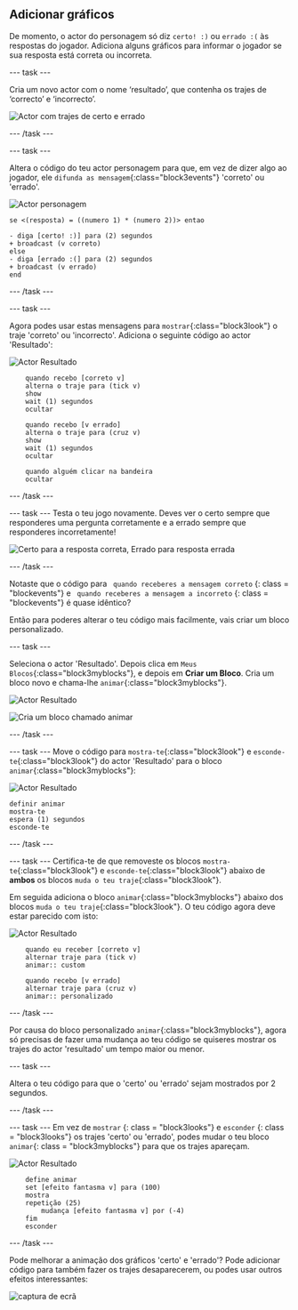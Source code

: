 ## Adicionar gráficos

De momento, o actor do personagem só diz `certo! :)` ou `errado :(` às respostas do jogador. Adiciona alguns gráficos para informar o jogador se sua resposta está correta ou incorreta.

\--- task \---

Cria um novo actor com o nome ‘resultado’, que contenha os trajes de ‘correcto’ e ‘incorrecto’.

![Actor com trajes de certo e errado](images/brain-result.png)

\--- /task \---

\--- task \---

Altera o código do teu actor personagem para que, em vez de dizer algo ao jogador, ele `difunda as mensagem`{:class="block3events"} 'correto' ou 'errado'.

![Actor personagem](images/giga-sprite.png)

```blocks3
se <(resposta) = ((numero 1) * (numero 2))> entao

- diga [certo! :)] para (2) segundos
+ broadcast (v correto)
else
- diga [errado :(] para (2) segundos
+ broadcast (v errado)
end
```

\--- /task \---

\--- task \---

Agora podes usar estas mensagens para `mostrar`{:class="block3look"} o traje 'correto' ou 'incorrecto'. Adiciona o seguinte código ao actor 'Resultado':

![Actor Resultado](images/result-sprite.png)

```blocks3
    quando recebo [correto v]
    alterna o traje para (tick v)
    show
    wait (1) segundos
    ocultar

    quando recebo [v errado]
    alterna o traje para (cruz v)
    show
    wait (1) segundos
    ocultar

    quando alguém clicar na bandeira 
    ocultar
```

\--- /task \---

\--- task \--- Testa o teu jogo novamente. Deves ver o certo sempre que responderes uma pergunta corretamente e a errado sempre que responderes incorretamente!

![Certo para a resposta correta, Errado para resposta errada](images/brain-test-answer.png)

\--- /task \---

Notaste que o código para ` quando receberes a mensagem correto` {: class = "blockevents"} e ` quando receberes a mensagem a incorreto` {: class = "blockevents"} é quase idêntico?

Então para poderes alterar o teu código mais facilmente, vais criar um bloco personalizado.

\--- task \---

Seleciona o actor 'Resultado'. Depois clica em `Meus Blocos`{:class="block3myblocks"}, e depois em **Criar um Bloco**. Cria um bloco novo e chama-lhe `animar`{:class="block3myblocks"}.

![Actor Resultado](images/result-sprite.png)

![Cria um bloco chamado animar](images/brain-animate-function.png)

\--- /task \---

\--- task \--- Move o código para `mostra-te`{:class="block3look"} e `esconde-te`{:class="block3look"} do actor 'Resultado' para o bloco `animar`{:class="block3myblocks"}:

![Actor Resultado](images/result-sprite.png)

```blocks3
definir animar
mostra-te
espera (1) segundos
esconde-te
```

\--- /task \---

\--- task \--- Certifica-te de que removeste os blocos `mostra-te`{:class="block3look"} e `esconde-te`{:class="block3look"} abaixo de **ambos** os blocos `muda o teu traje`{:class="block3look"}.

Em seguida adiciona o bloco `animar`{:class="block3myblocks"} abaixo dos blocos `muda o teu traje`{:class="block3look"}. O teu código agora deve estar parecido com isto:

![Actor Resultado](images/result-sprite.png)

```blocks3
    quando eu receber [correto v]
    alternar traje para (tick v)
    animar:: custom

    quando recebo [v errado]
    alternar traje para (cruz v)
    animar:: personalizado
```

\--- /task \---

Por causa do bloco personalizado `animar`{:class="block3myblocks"}, agora só precisas de fazer uma mudança ao teu código se quiseres mostrar os trajes do actor 'resultado' um tempo maior ou menor.

\--- task \---

Altera o teu código para que o 'certo' ou 'errado' sejam mostrados por 2 segundos.

\--- /task \---

\--- task \--- Em vez de ` mostrar ` {: class = "block3looks"} e ` esconder ` {: class = "block3looks"} os trajes 'certo' ou 'errado', podes mudar o teu bloco ` animar `{: class = "block3myblocks"} para que os trajes apareçam.

![Actor Resultado](images/result-sprite.png)

```blocks3
    define animar
    set [efeito fantasma v] para (100)
    mostra
    repetição (25)
        mudança [efeito fantasma v] por (-4)
    fim
    esconder
```

\--- /task \---

Pode melhorar a animação dos gráficos 'certo' e 'errado'? Pode adicionar código para também fazer os trajes desaparecerem, ou podes usar outros efeitos interessantes:

![captura de ecrã](images/brain-effects.png)